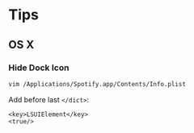 # Tips

## OS X

### Hide Dock Icon

```sh
vim /Applications/Spotify.app/Contents/Info.plist
```

Add before last `</dict>`:

```
<key>LSUIElement</key>
<true/>
```
